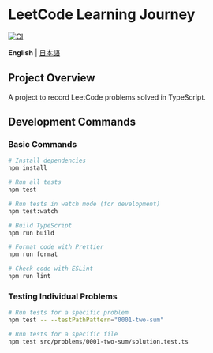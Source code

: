 # LeetCode Learning Journey

[![CI](https://github.com/minamizawa-git/leetcode-typescript/actions/workflows/main.yml/badge.svg)](https://github.com/minamizawa-git/leetcode-typescript/actions/workflows/main.yml)

**English** | [日本語](./README.md)

## Project Overview

A project to record LeetCode problems solved in TypeScript.

## Development Commands

### Basic Commands

```bash
# Install dependencies
npm install

# Run all tests
npm test

# Run tests in watch mode (for development)
npm test:watch

# Build TypeScript
npm run build

# Format code with Prettier
npm run format

# Check code with ESLint
npm run lint
```

### Testing Individual Problems

```bash
# Run tests for a specific problem
npm test -- --testPathPattern="0001-two-sum"

# Run tests for a specific file
npm test src/problems/0001-two-sum/solution.test.ts
```
